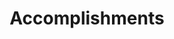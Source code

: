 ---
# An instance of the Accomplishments widget.
# Documentation: https://wowchemy.com/docs/page-builder/
widget: accomplishments

# This file represents a page section.
headless: true

# Order that this section appears on the page.
weight: 40

# Note: `&shy;` is used to add a 'soft' hyphen in a long heading.
title: 'Accomplish&shy;ments'
subtitle:

# Date format
#   Refer to https://wowchemy.com/docs/customization/#date-format
date_format: Jan 2006

# Accomplishments.
#   Add/remove as many `item` blocks below as you like.
#   `title`, `organization`, and `date_start` are the required parameters.
#   Leave other parameters empty if not required.
#   Begin multi-line descriptions with YAML's `|2-` multi-line prefix.
item:
  - certificate_url: https://docs.microsoft.com/en-us/certifications/exams/az-900
    date_end: ''
    date_start: '2020-10-14'
    description: 'AZ-900'
    organization: Microsoft
    organization_url: https://docs.microsoft.com/en-us/certifications/exams/az-900
    title: Microsoft Azure Fundamentals
    url: ''
  - certificate_url: https://www.linkedin.com/in/ryan-starr-1028/details/certifications/
    date_end: ''
    date_start: '2020-08-01'
    organization: LinkedIn Learning
    organization_url: https://www.linkedin.com/learning/linux-bash-shell-and-scripts
    title: Linux Bash Shell and Scripts
  - certificate_url: https://www.linkedin.com/in/ryan-starr-1028/details/certifications/
    date_end: ''
    date_start: '2020-07-01'
    organization: LinkedIn Learning
    organization_url: https://www.linkedin.com/learning/azure-active-directory-basics
    title: Azure Active Directory Basics
  - certificate_url: https://www.linkedin.com/in/ryan-starr-1028/details/certifications/
    date_end: ''
    date_start: '2020-07-01'
    organization: LinkedIn Learning
    organization_url: https://www.linkedin.com/learning/windows-server-2019-essential-training
    title: Windows Server 2019 Essential Training




design:
  columns: '1'
---